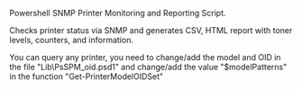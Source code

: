 Powershell SNMP Printer Monitoring and Reporting Script.

Checks printer status via SNMP and generates CSV, HTML report with toner levels, counters, and information.

You can query any printer, you need to change/add the model and OID in the file "Lib\PsSPM_oid.psd1" and change/add the value "$modelPatterns" in the function "Get-PrinterModelOIDSet"
